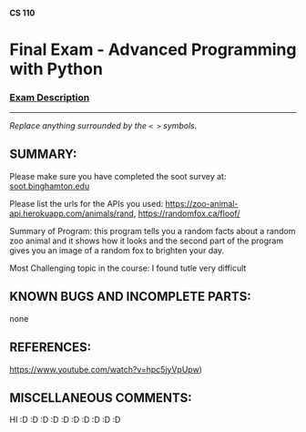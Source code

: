 #### CS 110
# Final Exam - Advanced Programming with Python

### [Exam Description](https://docs.google.com/document/d/1FI-WV95nSTK1JMg5j5sKhxcbl46DPVPkBrxC3FMo45g/edit?usp=sharing)

***

_Replace anything surrounded by the `< >` symbols._

## SUMMARY:
Please make sure you have completed the soot survey at:
    [soot.binghamton.edu](https://soot.binghamton.edu)

Please list the urls for the APIs you used:
https://zoo-animal-api.herokuapp.com/animals/rand, https://randomfox.ca/floof/


Summary of Program:
this program tells you a random facts about a random zoo animal and it shows how it looks and the second part of the program gives you an image of a random fox to brighten your day. 

Most Challenging topic in the course:
I found tutle very difficult

## KNOWN BUGS AND INCOMPLETE PARTS:
none

## REFERENCES:
https://www.youtube.com/watch?v=hpc5jyVpUpw)

## MISCELLANEOUS COMMENTS:
 HI :D :D :D :D :D :D :D :D :D :D 
